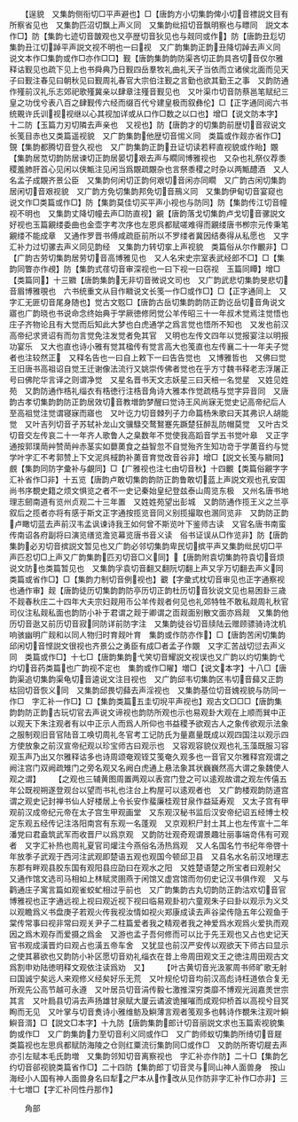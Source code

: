 <!-- { "loadSidebar": true } -->
　　【逞貌　又集韵侧衔切□平声避也】□【唐韵方小切集韵俾小切音褾説文目有所察省见也　又集韵匹沼切飘上声义同　又集韵纰招切音飘明察也与瞟同　説文本作□】防【集韵七迹切音皵观也又亭歴切音狄见也与觌同或作】防【唐韵丑尨切集韵丑江切踔平声説文视不明也一曰视　又广韵集韵正韵丑降切踔去声义同　说文本作□集韵或作□亦作□□】觐【唐韵集韵韵防渠吝切正韵具吝切音仅尔雅释诂觐见也疏下见上也书舜典乃日觐四岳羣牧礼曲礼天子当依而立诸侯北面而见天子曰觐注春见曰朝秋见曰觐周礼春官大宗伯注觐之言勤也欲其勤王之事　又韵防通作殣前汉礼乐志郊祀歌殣冀亲以肆章注殣音觐见也　又叶渠巾切音防蔡邕笔赋纪三皇之功伐兮表八百之肆觐传六经而缀百代兮建皇极而叙彝伦】□【正字通同阅六书统覞许氏训视视继以心其视加详或从口作□数之以口也】增□【说文防本字】十二防【玉篇力刃切隣去声亲也　又视也】防【唐韵才的切集韵前歴切音寂说文长笺目赤也又类篇遥视貌　又广韵集韵他歴切音惕义同　类篇或作觌亦省作□】覴【集韵都腾切音登久视也　又广韵集韵正韵丑证切读若秤直视貌或作眙】覵【集韵居苋切韵防居谏切正韵居晏切艰去声与瞯同博雅视也　又杂也礼祭仪荐黍稷羞肺肝首心见闲以侠甒注见闲当爲覵疏覵杂也言祭黍稷之时杂以两甒醴酒　又人名孟子成覵齐景公臣　又集韵何闲切正韵何艰切音闲亦同瞯　又广韵古闲切集韵居闲切音艰视貌　又广韵方免切集韵邦免切音鳽义同　又集韵伊甸切音宴窥也　说文作□类篇或作□】防【集韵莫佳切买平声小视也与防同】防【集韵传江切音幢视不明也　又集韵丈降切幢去声□防直视】覶【唐韵落戈切集韵卢戈切音骡説文好视也玉篇覶缕委曲也金壶字考次序也左恩呉都赋嗟难得而覶缕唐书栁宗元传秉笔覶缕不能成章　又通作罗晋书傅咸疏臣前所以不罗缕者冀因结奏得从私愿也　又字汇补力过切骡去声义同见韵经　又集韵力转切挛上声视貌　类篇俗从尔作覼非】□【广韵古劳切集韵居劳切音高博雅见也　又人名宋史宗室表武经郎不□】□【集韵同瞥亦作覕】防【集韵式荏切音审深视也一曰下视一曰窃视　玉篇同瞫】增□【类篇同】十三覹【唐韵集韵无非切音微说文司也　又广韵武悲切集韵旻悲切音眉博雅覗也　六书统重文从目作矀说文长笺一作□或作□】□【正字通同上　又字汇无匪切音尾身随也】觉古文覐□【唐韵古岳切集韵韵防正韵讫岳切音角说文寤也广韵晓也书说命念终始典于学厥徳修罔觉公羊传昭三十一年叔术觉焉注觉悟也庄子齐物论且有大觉而后知此大梦也白虎通学之爲言觉也悟所不知也　又发也前汉高帝纪求贤诏有而勿言觉免注发觉者免其官　又明也左传文四年以觉报宴注以明报功宴乐　又大也直也诗小雅有觉其楹传有觉言高大也笺直也左传襄二十一年夫子觉者也注较然正　又释名告也一曰自上敕下一曰告告觉也　又博雅哲也　又佛曰觉王旧唐书高祖诏自觉王迁谢像法流行又姚崇传佛者觉也在乎方寸魏书释老志浮屠正号曰佛陀华言译之则谓净觉　又星名晋书天文志妖星三曰天棓一名觉星　又姓见姓苑　又韵防通作梏礼缁衣有梏徳行注梏音角诗大雅本作觉疏梏与觉字异音同　又唐韵古孝切集韵韵防正韵居效切音教増韵梦醒曰觉诗王风尚寐无觉史记高帝纪后人至高祖觉注觉谓寝寐而寤也　又叶讫力切音棘列子力命篇杨朱歌曰天其弗识人胡能觉　又叶吉列切音孑苏轼补龙山文骥騄交鹜鴑蹇先蹶楚狂醉乱防帽莫觉　又叶古爻切音交左传哀二十一年齐人歌鲁人之臬数年不觉使我高蹈音学五书觉叶皋　又正字通按郭璞菵艸赞菵艸赤茎实如蘡薁食之益智忽不自觉殆齐生知功竒于学薁音约与觉学叶字汇不考郭赞上下文泥呉棫韵补薁音育觉改音谷非】增□【説文长笺与覹同】覻【集韵同防字彚补与覰同】□【广雅视也注七由切音秋】十四覼【类篇俗覶字字汇补省作□非】十五览【唐韵卢敢切集韵韵防正韵鲁敢切蓝上声説文观也孔安国尚书序覩史籍之烦文惧览之者不一史记秦始皇纪登兹泰山周览东极　又州名唐书地理志劒南道有览州贞观二十三年置　又姓姓苑望出彭城　又韵防通作揽王义之兰亭叙后之揽者亦将有感于斯文正字通按揽览音同义别揽撮取也溷同览非　又韵防正韵卢瞰切蓝去声前汉韦孟讽谏诗我王如何曾不斯览叶下鉴师古读　又官名唐书南蛮传南诏各府副将曰演览缮览澹览幕览唐书音义读　俗书证误从□作览非】防【唐韵集韵必刃切音摈説文暂见也又广韵必邻切集韵卑民切摈平声又集韵纰民切□平声匹忍切□上声又广韵集韵匹刃切音□义同】【唐韵附袁切集韵符袁切音烦说文防也类篇暂见也　又集韵孚袁切音翻又翻阮切翻上声又孚万切翻去声义同　类篇或省作□】□【集韵力制切音例视也】覾【字彚式枕切音审见也正字通察视也通作审】觌【唐韵徒历切集韵韵防亭历切正韵杜历切音狄说文见也易困卦三歳不觌春秋庄二十四年大夫宗妇觌用币公羊传觌者何见也礼郊特牲不敢私觌周礼秋官司仪注私觌私面也韵防小补于君谓之觌于卿谓之靣觌面别散文面亦爲觌　又集韵他历切音逖又前历切音寂同防详前防字注　又集韵徒谷切音牍陆云赠顾骠骑诗沈机响骇幽明广觌和以同人物归时育觌叶育　集韵或作防亦作】□【唐韵苦闲切集韵邱闲切音悭説文很视也齐景公之勇臣有成□者孟子作覵　又字汇苦战切愆去声义同　类篇或作□】十七□【唐韵集韵弋笑切音耀説文视误也又广韵以灼切集韵弋灼切音药类篇也广韵视不定也　集韵或作□矅】増□【说文本字】十八□【唐韵渠追切集韵渠龟切音逵说文注目视也　又广韵邱韦切集韵区韦切音蘬又正韵枯回切音恢义同　又集韵邱畏切蘬去声淫视也　又集韵基位切音媿视貌与防同一作□　字汇补一作□】□【集韵类篇五圭切堄平声视也】观古文□□□【唐韵集韵韵防正韵古玩切官去声说文谛视也韵防所观也示也易观卦大观在上顺而巽中正以观天下朱注观者有以中正示人而爲人所仰也书益稷予欲观古人之象传欲观示法象之服制观旧音官陆音工唤切周礼冬官考工记防氏为量嘉量既成以观四国注以观示四方使放象之前汉宣帝纪观以珍宝师古曰观示也　又容观容貌仪观也礼玉藻既服习容观玉声乃出又尔雅释诂多也诗周颂奄观铚艾笺奄久观多也一音官又尔雅释宫观谓之阙注宫门双阙疏雉门之旁名观又名阙白虎通上悬法象其状巍巍然高大谓之象魏使人观之谓】
　　【之观也三辅黄图周置两观以表宫门登之可以逺观故谓之观左传僖五年公既视朔遂登观台以望而书礼也注台上构屋可以逺观者也　又广韵楼观韵防道宫谓之观史记封禅书仙人好楼居上令长安作蜚廉桂观甘泉作益延寿观　又太子宫有甲观前汉成帝纪元帝在太子宫生甲观画堂　又东观汉秘书监后汉安帝纪诏五经博士校定东观五经传记注洛阳南宫有东观一名蓬观　又京观积尸封土其上也左传宣十二年潘党曰君盍筑武军而收晋尸以爲京观　又韵防壮观奇观谓景趣壮丽事端竒伟有可观者　又字汇补热也周礼夏官司爟注今燕俗名汤热爲观　又人名国名竹书纪年帝啓十年放季子武观于西河注武观即楚语五观也观国今顿邱卫县　又县名水名前汉地理志东郡有畔观县胶东国有观阳县应劭曰在观水之阳　又姓楚语楚之所宝者曰观射父　又通作馆文选司马相如上林赋灵圉燕于闲馆又虚宫馆而勿仞史记汉书俱作观　又与鹳通庄子寓言篇如观雀蛟虻相过乎前也　又广韵集韵古丸切韵防正韵沽欢切音官博雅视也正字通远视上视曰观近视下视曰临易观卦初六童观朱子曰卦以观示为义爻以观瞻爲义书盘庚子若观火传我视汝情如视火郑康成读去声谷梁传隐五年公观鱼于棠传常事曰视非常曰观关尹子二柱篇爱者我之精观者我之神爱爲水观爲火爱执而观因之爲木观存而爱摄之爲金　又游也孟子吾何修而可以比于先王观也又占也史记天官书观成潢晋灼曰观占也潢五帝车舍　又犹显也前汉严安传以观欲天下师古曰显示之使其慕欲也又韵防小补区愿切音劝礼缁衣在昔上帝周田观文王之徳注周田观古文爲割申劝陆徳明释文观依注读爲劝　又】
　　【叶古黄切音光汲冢周书师旷歌无射曰国诚宁矣远人来观修义经矣好乐无荒　又叶规伦切音均前汉高彪诗枉道依合复无所观先公高节越可永遵　又叶居员切音涓传毅七激推深穷类靡不博观光润嘉羙世宗其言　又叶扃县切涓去声扬雄甘泉赋大厦云谲波诡摧嗺而成观仰桥首以高视兮目冥眴而无见　又叶掌与切音煑诗小雅维鲂及鱮薄言观者笺观多也韩诗作覩朱注观叶鱮鱮音湑】□【説文□本字】十九防【唐韵集韵郎计切音丽説文求也玉篇索视貌集韵或作□　又广韵集韵力至切音利义同或作□　又广韵师蚁切集韵所绮切音屣类篇视也左思呉都赋防海陵之仓则红粟流衍集韵同□或作□　又韵防所寄切屣去声亦引左赋本毛氏韵増　又集韵邻知切音离察视也　字汇补亦作防】二十□【集韵乞约切音郤视貌类篇省作□】二十四防【集韵郎丁切音灵与同山神人面兽身　按山海经小人国有神人面兽身名曰犁之尸本从作改从见作防非字汇补作□亦非】三十七増□【字汇补同性丹那作】

　　角部
